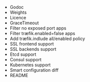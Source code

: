 * Godoc
* Weights
* Licence
* GraceTimeout
* Filter no exposed port apps
* Filter træfik.enabled=false apps
* Add træfik.indlude all/enabled policy
* SSL frontend support
* SSL backends support
* Etcd support
* Consul support
* Kubernetes support
* Smart configuration diff
* README

